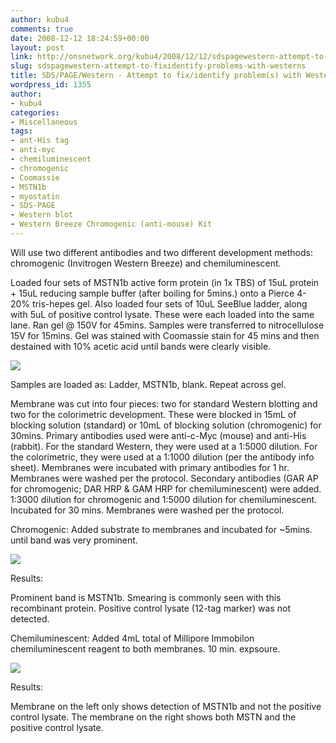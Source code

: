 ```yaml
---
author: kubu4
comments: true
date: 2008-12-12 18:24:59+00:00
layout: post
link: http://onsnetwork.org/kubu4/2008/12/12/sdspagewestern-attempt-to-fixidentify-problems-with-westerns/
slug: sdspagewestern-attempt-to-fixidentify-problems-with-westerns
title: SDS/PAGE/Western - Attempt to fix/identify problem(s) with Westerns
wordpress_id: 1355
author:
- kubu4
categories:
- Miscellaneous
tags:
- ant-His tag
- anti-myc
- chemiluminescent
- chromogenic
- Coomassie
- MSTN1b
- myostatin
- SDS-PAGE
- Western blot
- Western Breeze Chromogenic (anti-mouse) Kit
---
```


Will use two different antibodies and two different development methods: chromogenic (Invitrogen Western Breeze) and chemiluminescent.

Loaded four sets of MSTN1b active form protein (in 1x TBS) of 15uL protein + 15uL reducing sample buffer (after boiling for 5mins.) onto a Pierce 4-20% tris-hepes gel. Also loaded four sets of 10uL SeeBlue ladder, along with 5uL of positive control lysate. These were each loaded into the same lane. Ran gel @ 150V for 45mins. Samples were transferred to nitrocellulose 15V for 15mins. Gel was stained with Coomassie stain for 45 mins and then destained with 10% acetic acid until bands were clearly visible.

![](http://eagle.fish.washington.edu/Arabidopsis/SDS-PAGE/20081212.JPG)

Samples are loaded as: Ladder, MSTN1b, blank. Repeat across gel.

Membrane was cut into four pieces: two for standard Western blotting and two for the colorimetric development. These were blocked in 15mL of blocking solution (standard) or 10mL of blocking solution (chromogenic) for 30mins. Primary antibodies used were anti-c-Myc (mouse) and anti-His (rabbit). For the standard Western, they were used at a 1:5000 dilution. For the colorimetric, they were used at a 1:1000 dilution (per the antibody info sheet). Membranes were incubated with primary antibodies for 1 hr. Membranes were washed per the protocol. Secondary antibodies (GAR AP for chromogenic; DAR HRP & GAM HRP for chemiluminescent) were added. 1:3000 dilution for chromogenic and 1:5000 dilution for chemiluminescent. Incubated for 30 mins. Membranes were washed per the protocol.

Chromogenic: Added substrate to membranes and incubated for ~5mins. until band was very prominent.

![](http://eagle.fish.washington.edu/Arabidopsis/Western%20Blots/20081212%20chromo.JPG)

Results:

Prominent band is MSTN1b. Smearing is commonly seen with this recombinant protein. Positive control lysate (12-tag marker) was not detected.





Chemiluminescent: Added 4mL total of Millipore Immobilon chemiluminescent reagent to both membranes. 10 min. expsoure.

![](http://eagle.fish.washington.edu/Arabidopsis/Western%20Blots/20081212%20anti-His,%20myc%2010min.jpg)

Results:

Membrane on the left only shows detection of MSTN1b and not the positive control lysate. The membrane on the right shows both MSTN and the positive control lysate.
